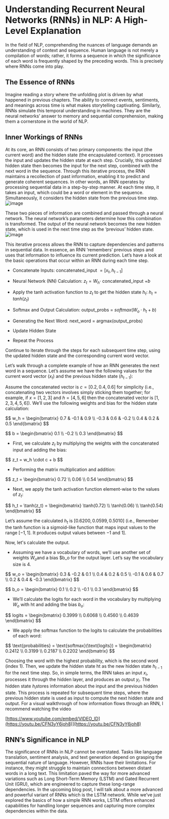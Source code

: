 # Understanding Recurrent Neural Networks (RNNs) in NLP: A High-Level Explanation
In the field of NLP, comprehending the nuances of language demands an understanding of context and sequence. Human language is not merely a compilation of words; rather, it forms a sequence in which the significance of each word is frequently shaped by the preceding words. This is precisely where RNNs come into play.

## The Essence of RNNs
Imagine reading a story where the unfolding plot is driven by what happened in previous chapters. The ability to connect events, sentiments, and meanings across time is what makes storytelling captivating. Similarly, RNNs simulate this temporal understanding in machines. They are the neural networks’ answer to memory and sequential comprehension, making them a cornerstone in the world of NLP.

## Inner Workings of RNNs
At its core, an RNN consists of two primary components: the input (the current word) and the hidden state (the encapsulated context). It processes the input and updates the hidden state at each step. Crucially, this updated hidden state then becomes the input for the next step, combined with the next word in the sequence. Through this iterative process, the RNN maintains a recollection of past information, enabling it to predict and generate coherent sequences. In other words, an RNN operates by processing sequential data in a step-by-step manner. At each time step, it takes an input, which could be a word or element in the sequence. Simultaneously, it considers the hidden state from the previous time step.
![image](https://github.com/Jal-ghamdi/jal-ghamdi.github.io/assets/44866137/3f4936e4-4883-4b56-9e06-ccfcc4e13519)

These two pieces of information are combined and passed through a neural network. The neural network’s parameters determine how this combination is transformed. The output of the neural network becomes the new hidden state, which is used in the next time step as the ‘previous’ hidden state.
![image](https://github.com/Jal-ghamdi/jal-ghamdi.github.io/assets/44866137/9eef1e1a-0f84-4be0-a805-b5e976ddd353)

This iterative process allows the RNN to capture dependencies and patterns in sequential data. In essence, an RNN ‘remembers’ previous steps and uses that information to influence its current prediction. Let’s have a look at the basic operations that occur within an RNN during each time step.

* Concatenate Inputs: concatenated_input $= [x_t, h_{t-1}]$

* Neural Network (NN) Calculation: $z_t = W_h \cdot$ concatenated_input $+ b$

* Apply the tanh activation function to $z_t​$ to get the hidden state $h_t$: $h_t = tanh(z_t)$

* Softmax and Output Calculation: output_probs = $softmax(W_o \cdot h_t + b)$

* Generating the Next Word: next_word = argmax(output_probs)

* Update Hidden State
  
* Repeat the Process

Continue to iterate through the steps for each subsequent time step, using the updated hidden state and the corresponding current word vector.

Let’s walk through a complete example of how an RNN generates the next word in a sequence. Let’s assume we have the following values for the current word vector $(x_t​)$ and the previous hidden state $(h_{t−1}​)$:

Assume the concatenated vector is $c = [0.2, 0.4, 0.6]$ for simplicity (i.e., concatenating two vectors involves simply sticking them together; for example, if $x = [1, 2, 3]$ and $h = [4, 5, 6]$ then the concatenated vector is $[1, 2, 3, 4, 5, 6]$). We’ll use the following weights and bias for the hidden state calculation:
<div>
  <p></p>
  <p>$$ w_h = \begin{bmatrix} 0.7 & -0.1 & 0.9 \\ -0.3 & 0.6 & -0.2 \\ 0.4 & 0.2 & 0.5 \end{bmatrix} $$</p>
</div>

<div>
  <p></p>
  <p>$$ b = \begin{bmatrix} 0.1 \\ -0.2 \\ 0.3 \end{bmatrix} $$</p>
</div>

* First, we calculate $z_t$​ by multiplying the weights with the concatenated input and adding the bias:

<div>
  <p></p>
  <p>$$ z_t = w_h \cdot c + b $$</p>
</div>

* Performing the matrix multiplication and addition:

<div>
  <p></p>
  <p>$$ z_t = \begin{bmatrix} 0.72 \\ 0.06 \\ 0.54 \end{bmatrix} $$</p>
</div>


* Next, we apply the tanh activation function element-wise to the values of $z_t$​:
<div>
  <p></p>
  <p>$$ h_t = \tanh(z_t) = \begin{bmatrix} \tanh(0.72) \\ \tanh(0.06) \\ \tanh(0.54) \end{bmatrix} $$</p>
</div>

Let’s assume the calculated $h_t$​ is $[0.6200,0.0599,0.5010]$ (i.e., Remember the tanh function is a sigmoid-like function that maps input values to the range $[-1, 1]$. It produces output values between $-1$ and $1$].

Now, let's calculate the output. 
- Assuming we have a vocabulary of words, we’ll use another set of weights $W_o​$ and a bias $b_o​ for the output layer. Let’s say the vocabulary size is $4$.

<div>
  <p></p>
  <p>$$ w_o = \begin{bmatrix} 0.3 & -0.2 & 0.1 \\ 0.4 & 0.2 & 0.5 \\ -0.1 & 0.6 & 0.7 \\ 0.2 & 0.4 & -0.3 \end{bmatrix} $$</p>
</div>

<div>
  <p></p>
  <p>$$ b_o = \begin{bmatrix} 0.1 \\ 0.2 \\ -0.1 \\ 0.3 \end{bmatrix} $$</p>
</div>

- We’ll calculate the logits for each word in the vocabulary by multiplying $W_o$​ with ht​ and adding the bias $b_o$​:

<div>
  <p></p>
  <p>$$ logits = \begin{bmatrix} 0.3999 \\ 0.6068 \\ 0.4560 \\ 0.4639 \end{bmatrix} $$</p>
</div>

- We apply the softmax function to the logits to calculate the probabilities of each word:

<div>
  <p></p>
  <p>$$ \text{probabilities} = \text{softmax}(\text{logits}) = \begin{bmatrix} 0.2412 \\ 0.3199 \\ 0.2187 \\ 0.2202 \end{bmatrix} $$</p>
</div>

Choosing the word with the highest probability, which is the second word (index 1). Then, we update the hidden state ht​ as the new hidden state $h_{t−1}$​ for the next time step. So, in simple terms, the RNN takes an input $x_i$​, processes it through the hidden layer, and produces an output $y_i$. The hidden state $h_i$​ stores information about the input and the previous hidden state. This process is repeated for subsequent time steps, where the previous hidden state is used as input to compute the next hidden state and output. For a visual walkthrough of how information flows through an RNN, I recommend watching the video 

[https://www.youtube.com/embed/VIDEO_ID](https://youtu.be/CFN3yY6joh8)](https://youtu.be/CFN3yY6joh8)

## RNN’s Significance in NLP
The significance of RNNs in NLP cannot be overstated. Tasks like language translation, sentiment analysis, and text generation depend on grasping the sequential nature of language. However, RNNs have their limitations. For instance, they might struggle to maintain connections between distant words in a long text. This limitation paved the way for more advanced variations such as Long Short-Term Memory (LSTM) and Gated Recurrent Unit (GRU), which are engineered to capture these long-range dependencies.
In the upcoming blog post, I will talk about a more advanced and powerful variant of RNNs which is the LSTM network. While we’ve just explored the basics of how a simple RNN works, LSTM offers enhanced capabilities for handling longer sequences and capturing more complex dependencies within the data.




